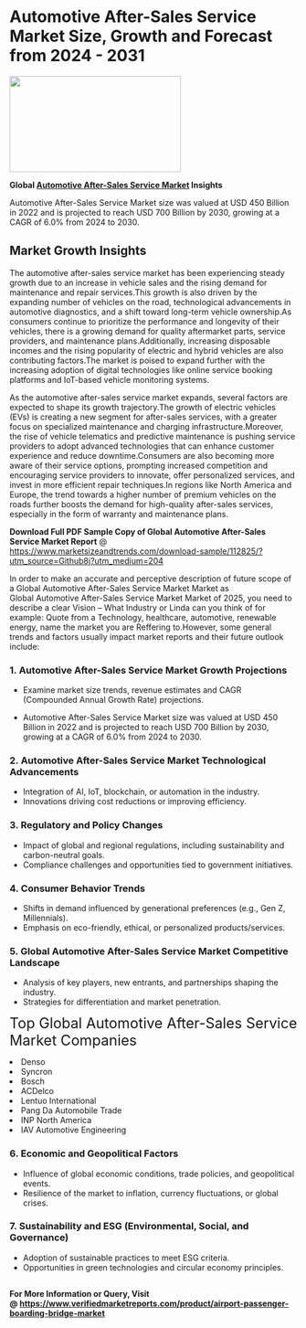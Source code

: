 <H1>Automotive After-Sales Service Market Size, Growth and Forecast from 2024 - 2031</H1><img class="aligncenter size-medium wp-image-584254" src="https://thirdeyenews.in/wp-content/uploads/2024/09/Global-Market-Research-300x168.jpeg" alt="" width="300" height="168" /><p><strong>Global&nbsp;<a href="https://www.marketsizeandtrends.com/download-sample/112825/?utm_source=Github8j?utm_medium=204">Automotive After-Sales Service Market</a> Insights</strong></p><p>Automotive After-Sales Service Market size was valued at USD 450 Billion in 2022 and is projected to reach USD 700 Billion by 2030, growing at a CAGR of 6.0% from 2024 to 2030.</p><p><h2>Market Growth Insights</h2> <p>The automotive after-sales service market has been experiencing steady growth due to an increase in vehicle sales and the rising demand for maintenance and repair services.This growth is also driven by the expanding number of vehicles on the road, technological advancements in automotive diagnostics, and a shift toward long-term vehicle ownership.As consumers continue to prioritize the performance and longevity of their vehicles, there is a growing demand for quality aftermarket parts, service providers, and maintenance plans.Additionally, increasing disposable incomes and the rising popularity of electric and hybrid vehicles are also contributing factors.The market is poised to expand further with the increasing adoption of digital technologies like online service booking platforms and IoT-based vehicle monitoring systems.</p> <p>As the automotive after-sales service market expands, several factors are expected to shape its growth trajectory.The growth of electric vehicles (EVs) is creating a new segment for after-sales services, with a greater focus on specialized maintenance and charging infrastructure.Moreover, the rise of vehicle telematics and predictive maintenance is pushing service providers to adopt advanced technologies that can enhance customer experience and reduce downtime.Consumers are also becoming more aware of their service options, prompting increased competition and encouraging service providers to innovate, offer personalized services, and invest in more efficient repair techniques.In regions like North America and Europe, the trend towards a higher number of premium vehicles on the roads further boosts the demand for high-quality after-sales services, especially in the form of warranty and maintenance plans.</p> <p><span class=""><strong>Download Full PDF Sample Copy of Global Automotive After-Sales Service Market Report</strong> @ <a href="https://www.marketsizeandtrends.com/download-sample/112825/?utm_source=Github8j?utm_medium=204" target="_blank">https://www.marketsizeandtrends.com/download-sample/112825/?utm_source=Github8j?utm_medium=204</a></span></p><p>In order to make an accurate and perceptive description of future scope of a Global&nbsp;Automotive After-Sales Service Market Market as Global&nbsp;Automotive After-Sales Service Market Market of 2025, you need to describe a clear Vision &ndash; What Industry or Linda can you think of for example: Quote from a Technology, healthcare, automotive, renewable energy, name the market you are Reffering to.However, some general trends and factors usually impact market reports and their future outlook include:</p><h3>1.&nbsp;<strong>Automotive After-Sales Service Market Growth Projections</strong></h3><ul><li>Examine market size trends, revenue estimates and CAGR (Compounded Annual Growth Rate) projections.</li><li><p>Automotive After-Sales Service Market size was valued at USD 450 Billion in 2022 and is projected to reach USD 700 Billion by 2030, growing at a CAGR of 6.0% from 2024 to 2030.</p></li></ul><h3>2.&nbsp;<strong>Automotive After-Sales Service Market Technological Advancements</strong></h3><ul><li>Integration of AI, IoT, blockchain, or automation in the industry.</li><li>Innovations driving cost reductions or improving efficiency.</li></ul><h3>3.&nbsp;<strong>Regulatory and Policy Changes</strong></h3><ul><li>Impact of global and regional regulations, including sustainability and carbon-neutral goals.</li><li>Compliance challenges and opportunities tied to government initiatives.</li></ul><h3>4.&nbsp;<strong>Consumer Behavior Trends</strong></h3><ul><li>Shifts in demand influenced by generational preferences (e.g., Gen Z, Millennials).</li><li>Emphasis on eco-friendly, ethical, or personalized products/services.</li></ul><h3>5.&nbsp;<strong>Global Automotive After-Sales Service Market Competitive Landscape</strong></h3><ul><li>Analysis of key players, new entrants, and partnerships shaping the industry.</li><li>Strategies for differentiation and market penetration.</li></ul><p data-pm-slice="1 1 []"><span style="color: inherit; font-family: inherit; font-size: 25px;">Top Global Automotive After-Sales Service Market Companies</span></p><div class="" data-test-id=""><p><li>Denso</li><li> Syncron</li><li> Bosch</li><li> ACDelco</li><li> Lentuo International</li><li> Pang Da Automobile Trade</li><li> INP North America</li><li> IAV Automotive Engineering</li></p></div><h3>6.&nbsp;<strong>Economic and Geopolitical Factors</strong></h3><ul><li>Influence of global economic conditions, trade policies, and geopolitical events.</li><li>Resilience of the market to inflation, currency fluctuations, or global crises.</li></ul><h3>7.&nbsp;<strong>Sustainability and ESG (Environmental, Social, and Governance)</strong></h3><ul><li>Adoption of sustainable practices to meet ESG criteria.</li><li>Opportunities in green technologies and circular economy principles.</li></ul><h2><strong style="font-size: 14px;">For More Information or Query, Visit @&nbsp;</strong><a style="background-color: #ffffff; font-size: 14px;" href="https://www.marketsizeandtrends.com/report/automotive-after-sales-service-market/" target="_blank">https://www.verifiedmarketreports.com/product/airport-passenger-boarding-bridge-market</a></h2>